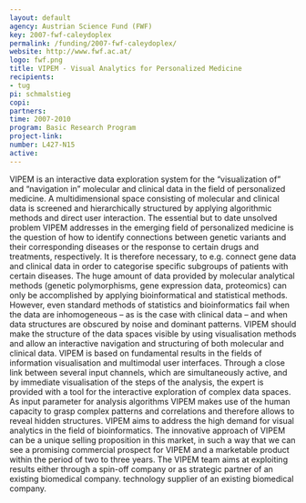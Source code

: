 ```yaml
---
layout: default
agency: Austrian Science Fund (FWF)
key: 2007-fwf-caleydoplex
permalink: /funding/2007-fwf-caleydoplex/
website: http://www.fwf.ac.at/
logo: fwf.png
title: VIPEM - Visual Analytics for Personalized Medicine
recipients:
- tug
pi: schmalstieg
copi:
partners:
time: 2007-2010
program: Basic Research Program
project-link: 
number: L427-N15
active: 
---
```


VIPEM is an interactive data exploration system for the “visualization of” and “navigation in” molecular and clinical data in the field of personalized medicine. A multidimensional space consisting of molecular and clinical data is screened and hierarchically structured by applying algorithmic methods and direct user interaction. The essential but to date unsolved problem VIPEM addresses in the emerging field of personalized medicine is the question of how to identify connections between genetic variants and their corresponding diseases or the response to certain drugs and treatments, respectively. It is therefore necessary, to e.g. connect gene data and clinical data in order to categorise specific subgroups of patients with certain diseases. The huge amount of data provided by molecular analytical methods (genetic polymorphisms, gene expression data, proteomics) can only be accomplished by applying bioinformatical and statistical methods. However, even standard methods of statistics and bioinformatics fail when the data are inhomogeneous – as is the case with clinical data – and when data structures are obscured by noise and dominant patterns. VIPEM should make the structure of the data spaces visible by using visualisation methods and allow an interactive navigation and structuring of both molecular and clinical data. VIPEM is based on fundamental results in the fields of information visualisation and multimodal user interfaces. Through a close link between several input channels, which are simultaneously active, and by immediate visualisation of the steps of the analysis, the expert is provided with a tool for the interactive exploration of complex data spaces. As input parameter for analysis algorithms VIPEM makes use of the human capacity to grasp complex patterns and correlations and therefore allows to reveal hidden structures. VIPEM aims to address the high demand for visual analytics in the field of bioinformatics. The innovative approach of VIPEM can be a unique selling proposition in this market, in such a way that we can see a promising commercial prospect for VIPEM and a marketable product within the period of two to three years. The VIPEM team aims at exploiting results either through a spin-off company or as strategic partner of an existing biomedical company. technology supplier of an existing biomedical company. 